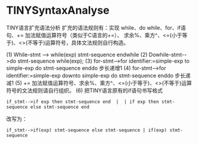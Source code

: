 # TINYSyntaxAnalyse
TINY语言扩充语法分析
扩充的语法规则有：实现 while、do while、for、if语句、+= 加法赋值运算符号（类似于C语言的+=）、
求余%、乘方^、<=(小于等于)、<>(不等于)运算符号，具体文法规则自行构造。

(1) While-stmt --> while(exp)  stmt-sequence  endwhile
(2) Dowhile-stmt-->do  stmt-sequence  while(exp); 
(3) for-stmt-->for identifier:=simple-exp  to  simple-exp  do  stmt-sequence enddo    步长递增1
(4) for-stmt-->for identifier:=simple-exp  downto  simple-exp  do  stmt-sequence enddo    步长递减1
(5) += 加法赋值运算符号、求余%、乘方^、<=(小于等于)、<>(不等于)运算符号的文法规则请自行组织。
(6) 把TINY语言原有的if语句书写格式

    if_stmt-->if exp then stmt-sequence end  |  | if exp then stmt-sequence else stmt-sequence end 

改写为：

    if_stmt-->if(exp) stmt-sequence else stmt-sequence | if(exp) stmt-sequence
